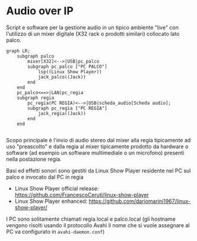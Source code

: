# Audio over IP

Script e software per la gestione audio in un tipico ambiente "live" con l'utilizzo di un mixer digitale (X32 rack o prodotti similari) collocato lato palco.


```mermaid
graph LR;
    subgraph palco
        mixer[X32]<-->|USB|pc_palco
        subgraph pc_palco ["PC PALCO"]
            lsp((Linux Show Player))
            jack_palco((Jack))
        end
    end
    pc_palco<==>|LAN|pc_regia
    subgraph regia
        pc_regia(PC REGIA)<-->|USB|scheda_audio[Scheda audio];
        subgraph pc_regia ["PC REGIA"]
            jack_regia((Jack))
        end
    end
    
```

Scopo principale è l'invio di audio stereo dal mixer alla regia tipicamente ad uso "preascolto" e dalla regia al mixer tipicamente prodotto da hardware o software (ad esempio un software multimediale o un microfono) presenti nella postazione regia.

Basi ed effetti sonori sono gestiti da Linux Show Player residente nel PC sul palco e invocato dal PC in regia

- Linux Show Player official release: https://github.com/FrancescoCeruti/linux-show-player
- Linux Show Player enhanced: https://github.com/dariomarini1967/linux-show-player/

I PC sono solitamente chiamati regia.local e palco.local (gli hostname vengono risolti usando il protocollo Avahi  il nome che si vuole assegnare al PC va configurato in `avahi-daemon.conf`)

